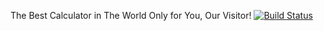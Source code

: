 The Best Calculator in The World Only for You, Our Visitor!
[![Build Status](https://travis-ci.org/aewnotik/calculator.svg?branch=master)](https://travis-ci.org/aewnotik/calculator)
